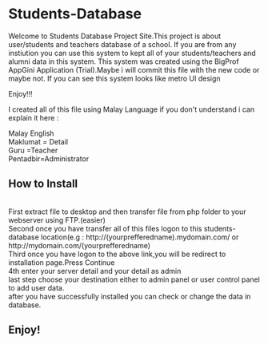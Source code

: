 Students-Database
=================

Welcome to Students Database Project Site.This project is about user/students and teachers database of a school.
If you are from any instiution you can use this system to kept all of your students/teachers and alumni data in this system.
This system was created using the BigProf AppGini Application (Trial).Maybe i will commit this file with the new code or maybe not.
If you can see this system looks like metro UI design

Enjoy!!!

I created all of this file using Malay Language if you don't understand i can explain it here :

Malay  <span>  English
<br>
Maklumat = Detail
<br>
Guru     =Teacher
<br>
Pentadbir=Administrator
<br>
<h2>How to Install</h2>
<br>
First extract file to desktop and then transfer file from php folder to your webserver using FTP.(easier)
<br>
Second once you have transfer all of this files logon to this students-database location(e.g : http://(yourprefferedname).mydomain.com/
or http://mydomain.com/(yourprefferedname)
<br>
Third once you have logon to the above link,you will be redirect to installation page.Press Continue
<br>
4th enter your server detail and your detail as admin
<br>
last step choose your destination either to admin panel or user control panel to add user data.
<br>
after you have successfully installed you can check or change the data in database.
<br>
<h2>Enjoy!</h2>
